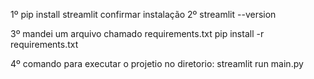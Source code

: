 1º pip install streamlit
confirmar instalação
2º streamlit --version


3º mandei um arquivo chamado requirements.txt
    pip install -r requirements.txt


4º comando para executar o projetio
 no diretorio:
    streamlit run main.py
